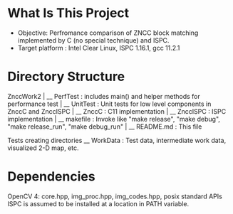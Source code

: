 # What Is This Project
* Objective: Perfromance comparison of ZNCC block matching implemented by C (no special technique) and ISPC.
* Target platform : Intel Clear Linux, ISPC 1.16.1, gcc 11.2.1

# Directory Structure
ZnccWork2
  |
  \__ PerfTest : includes main() and helper methods for performance test
  |
  \__ UnitTest : Unit tests for low level components in ZnccC and ZnccISPC
  |
  \__ ZnccC : C11 implementation
  |
  \__ ZnccISPC : ISPC implementation
  |
  \__ makefile : Invoke like "make release", "make debug", "make release_run", "make debug_run"
  |
  \__ README.md : This file

  Tests creating directories
  \__ WorkData : Test data, intermediate work data, visualized 2-D map, etc.

# Dependencies
OpenCV 4: core.hpp, img_proc.hpp, img_codes.hpp, posix standard APIs
ISPC is assumed to be installed at a location in PATH variable.

